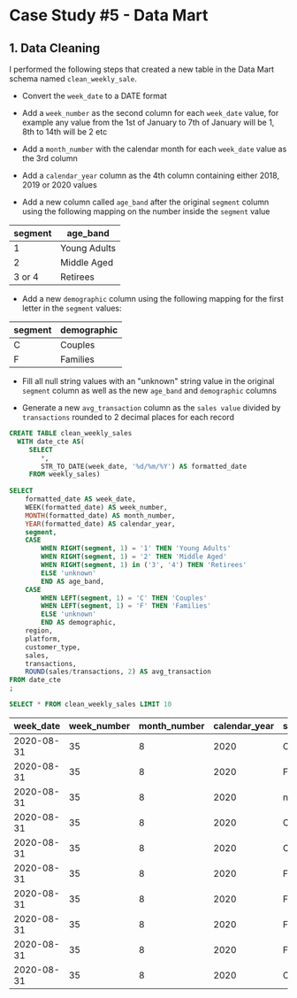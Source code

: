 # Case Study #5 - Data Mart
## 1. Data Cleaning

I performed the following steps that created a new table in the Data Mart schema named `clean_weekly_sale`.

* Convert the `week_date` to a DATE format

* Add a `week_number` as the second column for each `week_date` value, for example any value from the 1st of January to 7th of January will be 1, 8th to 14th will be 2 etc

* Add a `month_number` with the calendar month for each `week_date` value as the 3rd column

* Add a `calendar_year` column as the 4th column containing either 2018, 2019 or 2020 values

* Add a new column called `age_band` after the original `segment` column using the following mapping on the number inside the `segment` value
  

| segment | age_band     |
|---------|--------------|
| 1       | Young Adults |
| 2       | Middle Aged  |
| 3 or 4  | Retirees     |

* Add a new `demographic` column using the following mapping for the first letter in the `segment` values:

| segment | demographic |
|---------|-------------|
| C       | Couples     |
| F       | Families    |

* Fill all null string values with an "unknown" string value in the original `segment` column as well as the new `age_band` and `demographic` columns
  
* Generate a new `avg_transaction` column as the `sales value` divided by `transactions` rounded to 2 decimal places for each record

``` SQL
CREATE TABLE clean_weekly_sales
  WITH date_cte AS(
     SELECT 
        *,
        STR_TO_DATE(week_date, '%d/%m/%Y') AS formatted_date
     FROM weekly_sales) 
      
SELECT 
	formatted_date AS week_date,
	WEEK(formatted_date) AS week_number,
	MONTH(formatted_date) AS month_number,
	YEAR(formatted_date) AS calendar_year,
	segment,
	CASE
		WHEN RIGHT(segment, 1) = '1' THEN 'Young Adults'
		WHEN RIGHT(segment, 1) = '2' THEN 'Middle Aged'
		WHEN RIGHT(segment, 1) in ('3', '4') THEN 'Retirees'
		ELSE 'unknown'
		END AS age_band,
	CASE
		WHEN LEFT(segment, 1) = 'C' THEN 'Couples'
		WHEN LEFT(segment, 1) = 'F' THEN 'Families'
		ELSE 'unknown'
		END AS demographic,
	region,
	platform,
	customer_type,
	sales,
	transactions,
	ROUND(sales/transactions, 2) AS avg_transaction
FROM date_cte
;

SELECT * FROM clean_weekly_sales LIMIT 10
```

| **week_date** | **week_number** | **month_number** | **calendar_year** | **segment** | **age_band** | **demographic** | **region** | **platform** | **customer_type** | **sales** | **transactions** | **avg_transaction** |
|---------------|-----------------|------------------|-------------------|-------------|--------------|-----------------|------------|--------------|-------------------|-----------|------------------|---------------------|
| 2020-08-31    | 35              | 8                | 2020              | C3          | Retirees     | Couples         | ASIA       | Retail       | New               | 3656163   | 120631           | 30.31               |
| 2020-08-31    | 35              | 8                | 2020              | F1          | Young Adults | Families        | ASIA       | Retail       | New               | 996575    | 31574            | 31.56               |
| 2020-08-31    | 35              | 8                | 2020              | null        | unknown      | unknown         | USA        | Retail       | Guest             | 16509610  | 529151           | 31.20               |
| 2020-08-31    | 35              | 8                | 2020              | C1          | Young Adults | Couples         | EUROPE     | Retail       | New               | 141942    | 4517             | 31.42               |
| 2020-08-31    | 35              | 8                | 2020              | C2          | Middle Aged  | Couples         | AFRICA     | Retail       | New               | 1758388   | 58046            | 30.29               |
| 2020-08-31    | 35              | 8                | 2020              | F2          | Middle Aged  | Families        | CANADA     | Shopify      | Existing          | 243878    | 1336             | 182.54              |
| 2020-08-31    | 35              | 8                | 2020              | F3          | Retirees     | Families        | AFRICA     | Shopify      | Existing          | 519502    | 2514             | 206.64              |
| 2020-08-31    | 35              | 8                | 2020              | F1          | Young Adults | Families        | ASIA       | Shopify      | Existing          | 371417    | 2158             | 172.11              |
| 2020-08-31    | 35              | 8                | 2020              | F2          | Middle Aged  | Families        | AFRICA     | Shopify      | New               | 49557     | 318              | 155.84              |
| 2020-08-31    | 35              | 8                | 2020              | C3          | Retirees     | Couples         | AFRICA     | Retail       | New               | 3888162   | 111032           | 35.02               |
